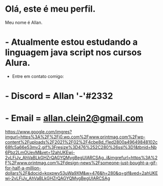 # Olá, este é meu perfil.

Meu nome é Allan.

# - Atualmente estou estudando a linguagem java script nos cursos Alura.

- Entre em contato comigo:
# - Discord = Allan '-'#2332
# - Email = allan.clein2@gmail.com

https://www.google.com/imgres?imgurl=https%3A%2F%2Fi0.wp.com%2Fwww.printmag.com%2Fwp-content%2Fuploads%2F2021%2F02%2F4cbe8d_f1ed2800a49649848102c68fc5a66e53mv2.gif%3Fresize%3D476%252C280%26ssl%3D1&tbnid=Nb6Pbz2LmOUevM&vet=12ahUKEwj-2vLFiJv_AhVaBLkGHZrQAGYQMygBegUIARCSAg..i&imgrefurl=https%3A%2F%2Fwww.printmag.com%2Fdesign-news%2Fsomeone-just-bought-a-gif-for-half-a-million-dollars%2F&docid=koxpwv53uWa9XM&w=476&h=280&q=gif&ved=2ahUKEwj-2vLFiJv_AhVaBLkGHZrQAGYQMygBegUIARCSAg
